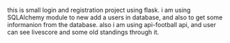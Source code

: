  this is small login and registration project using flask. i am using SQLAlchemy module to new add a users in database, and also to get some informanion from the database. also i am using api-football api, and user can see livescore and some old standings through it.

